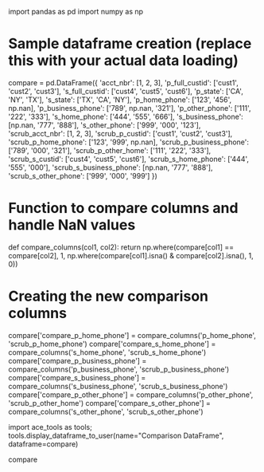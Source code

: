 import pandas as pd
import numpy as np

# Sample dataframe creation (replace this with your actual data loading)
compare = pd.DataFrame({
    'acct_nbr': [1, 2, 3],
    'p_full_custid': ['cust1', 'cust2', 'cust3'],
    's_full_custid': ['cust4', 'cust5', 'cust6'],
    'p_state': ['CA', 'NY', 'TX'],
    's_state': ['TX', 'CA', 'NY'],
    'p_home_phone': ['123', '456', np.nan],
    'p_business_phone': ['789', np.nan, '321'],
    'p_other_phone': ['111', '222', '333'],
    's_home_phone': ['444', '555', '666'],
    's_business_phone': [np.nan, '777', '888'],
    's_other_phone': ['999', '000', '123'],
    'scrub_acct_nbr': [1, 2, 3],
    'scrub_p_custid': ['cust1', 'cust2', 'cust3'],
    'scrub_p_home_phone': ['123', '999', np.nan],
    'scrub_p_business_phone': ['789', '000', '321'],
    'scrub_p_other_home': ['111', '222', '333'],
    'scrub_s_custid': ['cust4', 'cust5', 'cust6'],
    'scrub_s_home_phone': ['444', '555', '000'],
    'scrub_s_business_phone': [np.nan, '777', '888'],
    'scrub_s_other_phone': ['999', '000', '999']
})

# Function to compare columns and handle NaN values
def compare_columns(col1, col2):
    return np.where(compare[col1] == compare[col2], 1, np.where(compare[col1].isna() & compare[col2].isna(), 1, 0))

# Creating the new comparison columns
compare['compare_p_home_phone'] = compare_columns('p_home_phone', 'scrub_p_home_phone')
compare['compare_s_home_phone'] = compare_columns('s_home_phone', 'scrub_s_home_phone')
compare['compare_p_business_phone'] = compare_columns('p_business_phone', 'scrub_p_business_phone')
compare['compare_s_business_phone'] = compare_columns('s_business_phone', 'scrub_s_business_phone')
compare['compare_p_other_phone'] = compare_columns('p_other_phone', 'scrub_p_other_home')
compare['compare_s_other_phone'] = compare_columns('s_other_phone', 'scrub_s_other_phone')

import ace_tools as tools; tools.display_dataframe_to_user(name="Comparison DataFrame", dataframe=compare)

compare


